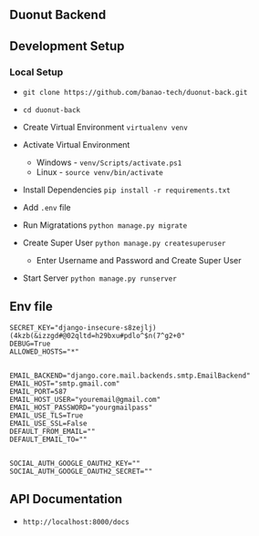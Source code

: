 ## Duonut Backend

## Development Setup

### Local Setup

- `git clone https://github.com/banao-tech/duonut-back.git`

- `cd duonut-back`

- Create Virtual Environment `virtualenv venv`

- Activate Virtual Environment 
    - Windows - `venv/Scripts/activate.ps1`
    - Linux - `source venv/bin/activate`

- Install Dependencies `pip install -r requirements.txt`

- Add `.env` file

- Run Migratations `python manage.py migrate`

- Create Super User `python manage.py createsuperuser`
    - Enter Username and Password and Create Super User

- Start Server `python manage.py runserver`


## Env file
```
SECRET_KEY="django-insecure-s8zejlj)(4kzb(&izzgd#@02qltd=h29bxu#pdlo^$n(7^g2+0"
DEBUG=True
ALLOWED_HOSTS="*"


EMAIL_BACKEND="django.core.mail.backends.smtp.EmailBackend"
EMAIL_HOST="smtp.gmail.com"
EMAIL_PORT=587
EMAIL_HOST_USER="youremail@gmail.com"
EMAIL_HOST_PASSWORD="yourgmailpass"
EMAIL_USE_TLS=True
EMAIL_USE_SSL=False
DEFAULT_FROM_EMAIL=""
DEFAULT_EMAIL_TO=""


SOCIAL_AUTH_GOOGLE_OAUTH2_KEY=""
SOCIAL_AUTH_GOOGLE_OAUTH2_SECRET=""
```

## API Documentation
- `http://localhost:8000/docs`